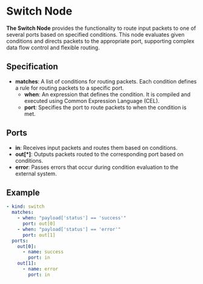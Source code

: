 # Switch Node

**The Switch Node** provides the functionality to route input packets to one of several ports based on specified conditions. This node evaluates given conditions and directs packets to the appropriate port, supporting complex data flow control and flexible routing.

## Specification

- **matches**: A list of conditions for routing packets. Each condition defines a rule for routing packets to a specific port.
  - **when**: An expression that defines the condition. It is compiled and executed using Common Expression Language (CEL).
  - **port**: Specifies the port to route packets to when the condition is met.

## Ports

- **in**: Receives input packets and routes them based on conditions.
- **out[*]**: Outputs packets routed to the corresponding port based on conditions.
- **error**: Passes errors that occur during condition evaluation to the external system.

## Example

```yaml
- kind: switch
  matches:
    - when: "payload['status'] == 'success'"
      port: out[0]
    - when: "payload['status'] == 'error'"
      port: out[1]
  ports:
    out[0]:
      - name: success
        port: in
    out[1]:
      - name: error
        port: in
```

